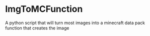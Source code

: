 # ImgToMCFunction
A python script that will turn most images into a minecraft data pack function that creates the image
